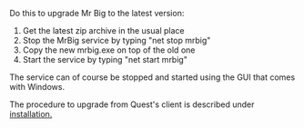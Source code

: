 Do this to upgrade Mr Big to the latest version:

1. Get the latest zip archive in the usual place
1. Stop the MrBig service by typing "net stop mrbig"
1. Copy the new mrbig.exe on top of the old one
1. Start the service by typing "net start mrbig" 

The service can of course be stopped and started using the GUI that comes with Windows.

The procedure to upgrade from Quest's client is described under [installation.](install.md)
